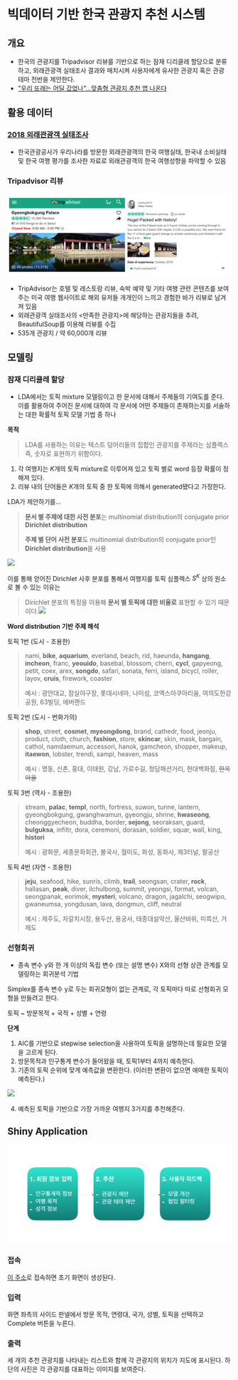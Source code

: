 # 빅데이터 기반 한국 관광지 추천 시스템

## 개요

- 한국의 관광지를 Tripadvisor 리뷰를 기반으로 하는 잠재 디리클레 할당으로 분류하고, 외래관광객 실태조사 결과와 매치시켜 사용자에게 유사한 관광지 혹은 관광 테마 전반을 제안한다.
- ["우리 또래는 어딜 갔었나"...맞춤형 관광지 추천 앱 나온다](https://news.naver.com/main/read.nhn?mode=LSD&mid=sec&sid1=102&oid=047&aid=0002249808)



## 활용 데이터

### [2018 외래관광객 실태조사](https://kto.visitkorea.or.kr/kor/notice/data/statis/tstatus/forstatus/board/view.kto?id=431236&isNotice=false&instanceId=295&rnum=5)

- 한국관광공사가 우리나라를 방문한 외래관광객의 한국 여행실태, 한국내 소비실태 및 한국 여행 평가를 조사한 자료로 외래관광객의 한국 여행성향을 파악할 수 있음




### Tripadvisor 리뷰

![](./mid_report_fig/trip_crawl.png)

- TripAdvisor는 호텔 및 레스토랑 리뷰, 숙박 예약 및 기타 여행 관련 콘텐츠를 보여주는 미국 여행 웹사이트로 해외 유저들 개개인이 느끼고 경험한 바가 리뷰로 남겨져 있음
- 외래관광객 실태조사의 <만족한 관광지>에 해당하는 관광지들을 추려, BeautifulSoup를 이용해 리뷰를 수집
- 535개 관광지 / 약 60,000개 리뷰



## 모델링

### 잠재 디리클레 할당

- LDA에서는 토픽 mixture 모델링이고 한 문서에 대해서 주제들의 기여도를 준다. 이를 활용하여 주어진 문서에 대하여 각 문서에 어떤 주제들이 존재하는지를 서술하는 대한 확률적 토픽 모델 기법 중 하나

**목적**

> LDA를 사용하는 이유는 텍스트 덩어리들의 집합인 관광지를 주제라는 심플렉스 즉, 숫자로 표현하기 위함이다.

1. 각 여행지는 $K$개의 토픽 mixture로 이루어져 있고 토픽 별로 word 등장 확률이 정해져 있다.
2. 리뷰 내의 단어들은 $K$개의 토픽 중 한 토픽에 의해서 generated됐다고 가정한다.  

LDA가 제안하기를...

> **문서 별 주제에 대한 사전 분포**는 multinomial distribution의 conjugate prior **Dirichlet distribution**
>
> **주제 별 단어 사전 분포**도 multinomial distribution의 conjugate prior인 **Dirichlet distribution**을 사용

![](https://drive.google.com/uc?export=view&id=1C8p5QPQPmrzPIY2yJTUkp3JxBMbEYoWi)

이를 통해 얻어진 Dirichlet 사후 분포를 통해서 여행지를 토픽 심플렉스 $S^K$ 상의 원소로 볼 수 있는 이유는 

> Dirichlet 분포의 특징을 이용해 **문서 별 토픽에 대한 비율로** 표현할 수 있기 때문이다.![](https://drive.google.com/uc?export=view&id=1egNb9KzwJJVJjv0zHed3kDnx5b7w7r3K)

**Word distribution 기반 주제 해석**

토픽 1번 (도시 - 조용한)

> nami, **bike**, **aquarium**, everland, beach, rid, haeunda, **hangang**, **incheon**, franc, **yeouido**, basebal, blossom, cherri, **cycl**, gapyeong, petit, coex, arex, **songdo**, safari, sonata, ferri, island, bicycl, roller, layov, **cruis**, firework, coaster
>
> 예시 : 광안대교, 잠실야구장, 롯데시네마, 나미섬, 코엑스아쿠아리움, 여의도한강공원, 63빌딩, 에버랜드

토픽 2번 (도시 - 번화가의)

> **shop**, street, **cosmet**, **myeongdong**, brand, cathedr, food, jeonju, product, cloth, church, **fashion**, store, **skincar**, skin, mask, bargain, cathol, namdaemun, accessori, hanok, gamcheon, shopper, makeup, **itaewon**, lobster, trendi, sampl, heaven, mass
>
> 예시 : 명동, 신촌, 홍대, 이태원, 강남, 가로수길, 청담패션거리, 현대백화점, ~~한옥마을~~

토픽 3번 (역사 - 조용한)

> stream, **palac**, **templ**, north, fortress, suwon, tunne, lantern, gyeongbokgung, gwanghwamun, gyeongju, shrine, **hwaseong**, cheonggyecheon, buddha, border, **sejong**, seoraksan, guard, **bulguksa**, infiltr, dora, ceremoni, dorasan, soldier, squar, wall, king, **histori**
>
> 예시 : 광화문, 세종문화회관, 불국사, 월미도, 화성, 동화사, 제3터널, 팔공산

토픽 4번 (자연 - 조용한)

> **jeju**, seafood, hike, sunris, climb, **trail**, seongsan, crater, **rock**, hallasan, **peak**, diver, ilchulbong, summit, yeongsi, format, volcan, seongpanak, eorimok, **mysteri**, volcano, dragon, jagalchi, seogwipo, gwaneumsa, yongdusan, lava, dongmun, cliff, neutral
>
> 예시 : 제주도, 자갈치시장, 용두산, 용궁사, 태종대설악산, 울산바위, 미륵산, 거제도

### 선형회귀

- 종속 변수 y와 한 개 이상의 독립 변수 (또는 설명 변수) X와의 선형 상관 관계를 모델링하는 회귀분석 기법

Simplex를 종속 변수 y로 두는 회귀모형이 없는 관계로,  각 토픽마다 따로 선형회귀 모형을 만들려고 한다.

토픽 ~ 방문목적 + 국적 + 성별 + 연령

**단계**

1. AIC를 기반으로 stepwise selection을 사용하여 토픽을 설명하는데 필요한 모델을 고르게 된다.
2. 방문목적과 인구통계 변수가 들어왔을 때, 토픽1부터 4까지 예측한다.
3. 기존의 토픽 순위에 맞게 예측값을 변환한다. (이러한 변환이 없으면 애매한 토픽이 예측된다.)

![](https://drive.google.com/uc?export=view&id=1mpTWn5t7XBcQ9HfK1EvbeNLLWkFbZwXr)

4. 예측된 토픽을 기반으로 가장 가까운 여행지 3가지를 추천해준다.

## Shiny Application

![](./mid_report_fig/prototype.png)

### 접속
[이 주소](https://yonseitour.shinyapps.io/shiny_app/)로 접속하면 초기 화면이 생성된다.

### 입력
화면 좌측의 사이드 판넬에서 방문 목적, 연령대, 국가, 성별, 토픽을 선택하고 Complete 버튼을 누른다.

### 출력
세 개의 추천 관광지를 나타내는 리스트와 함께 각 관광지의 위치가 지도에 표시된다. 하단의 사진은 각 관광지를 대표하는 이미지를 보여준다.

